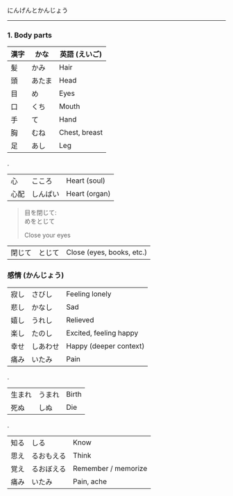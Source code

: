 にんげんとかんじょう

---
### 1. Body parts

| 漢字 | かな | 英語 (えいご) | 
| --- | --- | --- |
| 髪 | かみ | Hair | 
| 頭 | あたま | Head |
| 目 | め | Eyes | 
| 口 | くち | Mouth
| 手 | て | Hand | 
| 胸 | むね | Chest, breast |
| 足 | あし | Leg |

. 

| | | |
| --- | --- | --- |
| 心 | こころ | Heart (soul) |
| 心配 | しんぱい | Heart (organ) | 



> 目を閉じて: \
> めをとじて 
> 
> Close your eyes 

| | | |
| --- | --- | --- |
| 閉じて | とじて | Close (eyes, books, etc.)

### 感情 (かんじょう)

| | | |
| --- | --- | --- |
| 寂し | さびし | Feeling lonely |
| 悲し | かなし | Sad |
| 嬉し | うれし | Relieved | 
| 楽し | たのし | Excited, feeling happy |
| 幸せ | しあわせ | Happy (deeper context) | 
| 痛み | いたみ | Pain |





.

| | | |
| --- | --- | --- |
| 生まれ | うまれ | Birth | 
| 死ぬ | しぬ | Die |

.

| | |   |
| --- | --- | --- |
| 知る | しる | Know | 
| 思え | るおもえる | Think |
| 覚え | るおぼえる | Remember / memorize | 
| 痛み | いたみ | Pain, ache | 



